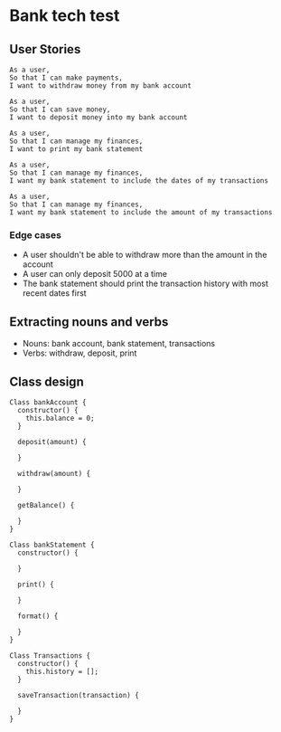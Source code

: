 # Bank tech test

## User Stories

```
As a user, 
So that I can make payments,
I want to withdraw money from my bank account

As a user,
So that I can save money,
I want to deposit money into my bank account

As a user,
So that I can manage my finances,
I want to print my bank statement

As a user,
So that I can manage my finances,
I want my bank statement to include the dates of my transactions

As a user,
So that I can manage my finances,
I want my bank statement to include the amount of my transactions
```
### Edge cases

* A user shouldn't be able to withdraw more than the amount in the account
* A user can only deposit 5000 at a time
* The bank statement should print the transaction history with most recent dates first

## Extracting nouns and verbs

* Nouns: bank account, bank statement, transactions
* Verbs: withdraw, deposit, print

## Class design

```
Class bankAccount {
  constructor() {
    this.balance = 0;
  }

  deposit(amount) {

  }
  
  withdraw(amount) {

  }

  getBalance() {
    
  }
}
```
```
Class bankStatement {
  constructor() {

  }

  print() {
      
  }

  format() {

  }
}

Class Transactions {
  constructor() {
    this.history = [];
  }

  saveTransaction(transaction) {
    
  }
}
```